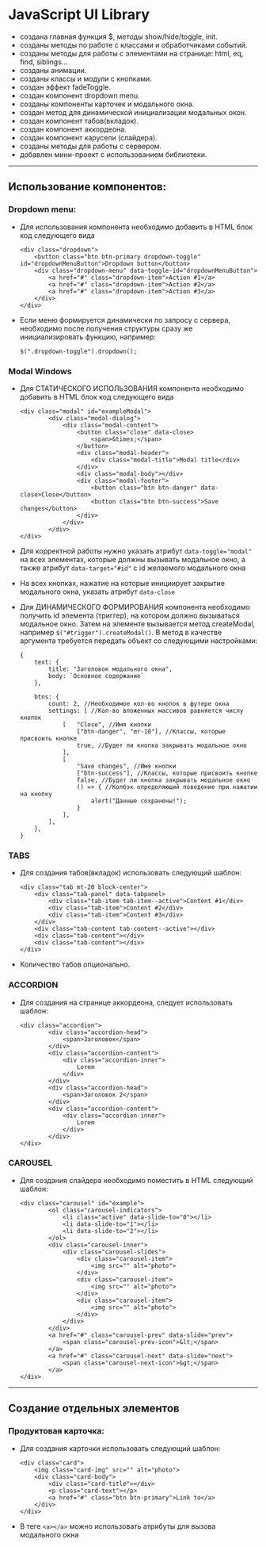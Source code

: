 # JavaScript UI Library

- создана главная функция $, методы show/hide/toggle, init.
- созданы методы по работе с классами и обработчиками событий.
- созданы методы для работы с элементами на странице: html, eq, find, siblings…
- созданы анимации.
- созданы классы и модули с кнопками.
- создан эффект fadeToggle.
- создан компонент dropdown menu.
- созданы компоненты карточек и модального окна.
- создан метод для динамической инициализации модальных окон.
- создан компонент табов(вкладок).
- создан компонент аккордеона.
- создан компонент карусели (слайдера).
- созданы методы для работы с сервером.
- добавлен мини-проект с использованием библиотеки.

***

## Использование компонентов:
### Dropdown menu:
- Для использования компонента необходимо добавить в HTML блок код следующего вида

    ```
	<div class="dropdown">
    	<button class="btn btn-primary dropdown-toggle" id="dropdownMenuButton">Dropdown button</button>
    	<div class="dropdown-menu" data-toggle-id="dropdownMenuButton">
    		<a href="#" class="dropdown-item">Action #1</a>
    		<a href="#" class="dropdown-item">Action #2</a>
    		<a href="#" class="dropdown-item">Action #3</a>
    	</div>
    </div>
	```

- Если меню формируется динамически по запросу с сервера, необходимо после получения структуры сразу же инициализировать функцию, например:

	```
    $(".dropdown-toggle").dropdown();
	```

### Modal Windows
- Для СТАТИЧЕСКОГО ИСПОЛЬЗОВАНИЯ компонента необходимо добавить в HTML блок код следующего вида

	```
	<div class="modal" id="exampleModal">
			<div class="modal-dialog">
				<div class="modal-content">
					<button class="close" data-close>
						<span>&times;</span>
					</button>
					<div class="modal-header">
						<div class="modal-title">Modal title</div>
					</div>
					<div class="modal-body"></div>
					<div class="modal-footer">
						<button class="btn btn-danger" data-close>Close</button>
						<button class="btn btn-success">Save changes</button>
					</div>
				</div>
			</div>
	</div>
	```

- Для корректной работы нужно указать атрибут ```data-toggle="modal"``` на всех элементах, которые должны вызывать модальное окно, а также атрибут ```data-target="#id"``` c id желаемого модального окна
- На всех кнопках, нажатие на которые инициирует закрытие модального окна, указать атрибут ```data-close```

- Для ДИНАМИЧЕСКОГО ФОРМИРОВАНИЯ компонента необходимо получить id элемента (триггер), на котором должно вызываться модальное окно. Затем на элементе вызывается метод createModal, например ```$("#trigger").createModal()```. В метод в качестве аргумента требуется передать объект со следующими настройками:
	```
	{
		text: {
			title: "Заголовок модального окна",
			body: `Основное содержание`
		},

		btns: {
			count: 2, //Необходимое кол-во кнопок в футере окна
			settings: [ //Кол-во вложенных массивов равняется числу кнопок
				[	"Close", //Имя кнопки
					["btn-danger", "mr-10"], //Классы, которые присвоить кнопке
					true, //Будет ли кнопка закрывать модальное окно
				],
				[
					"Save changes", //Имя кнопки
					["btn-success"], //Классы, которые присвоить кнопке
					false, //Будет ли кнопка закрывать модальное окно
					() => { //Колбэк определяющий поведение при нажатии на кнопку
						alert("Данные сохранены!");
					}
				],
			],
		},
	}
	```


### TABS
- Для создания табов(вкладок) использовать следующий шаблон:
	```
	<div class="tab mt-20 block-center">
		<div class="tab-panel" data-tabpanel>
			<div class="tab-item tab-item--active">Content #1</div>
			<div class="tab-item">Content #2</div>
			<div class="tab-item">Content #3</div>
		</div>
		<div class="tab-content tab-content--active"></div>
		<div class="tab-content"></div>
		<div class="tab-content"></div>
	</div>
	```

- Количество табов опционально.

### ACCORDION
- Для создания на странице аккордеона, следует использовать шаблон:
	```
	<div class="accordion">
			<div class="accordion-head">
				<span>Заголовок</span>
			</div>
			<div class="accordion-content">
				<div class="accordion-inner">
					Lorem
				</div>
			</div>
			<div class="accordion-head">
				<span>Заголовок 2</span>
			</div>
			<div class="accordion-content">
				<div class="accordion-inner">
					Lorem
				</div>
			</div>
	</div>
	```

### CAROUSEL
- Для создания слайдера необходимо поместить в HTML следующий шаблон:
	```
	<div class="carousel" id="example">
			<ol class="carousel-indicators">
				<li class="active" data-slide-to="0"></li>
				<li data-slide-to="1"></li>
				<li data-slide-to="2"></li>
			</ol>
			<div class="carousel-inner">
				<div class="carousel-slides">
					<div class="carousel-item">
						<img src="" alt="photo">
					</div>
					<div class="carousel-item">
						<img src="" alt="photo">
					</div>
					<div class="carousel-item">
						<img src="" alt="photo">
					</div>
				</div>
			</div>
			<a href="#" class="carousel-prev" data-slide="prev">
				<span class="carousel-prev-icon">&lt;</span>
			</a>
			<a href="#" class="carousel-next" data-slide="next">
				<span class="carousel-next-icon">&gt;</span>
			</a>
	</div>
	```


***
## Создание отдельных элементов
### Продуктовая карточка:
- Для создания карточки использовать следующий шаблон:
	```
	<div class="card">
		<img class="card-img" src="" alt="photo">
		<div class="card-body">
			<div class="card-title"></div>
			<p class="card-text"></p>
			<a href="#" class="btn btn-primary">Link to</a>
		</div>
	</div>
	```

- В теге ```<а></a>``` можно использовать атрибуты для вызова модального окна